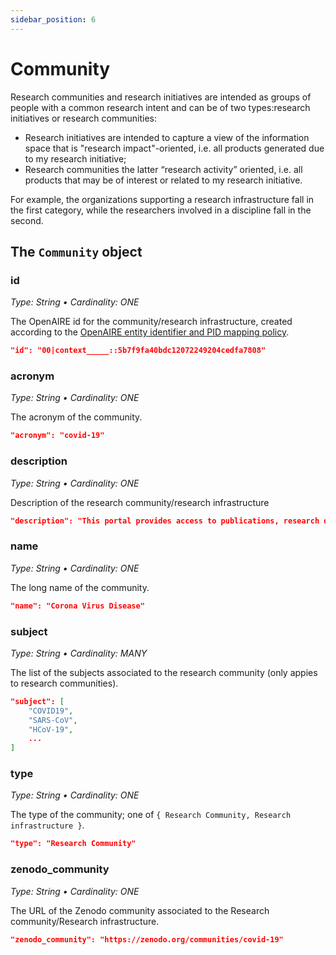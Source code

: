 ```yaml
---
sidebar_position: 6
---
```


# Community

Research communities and research initiatives are intended as groups of people with a common research intent and can be of two types: ​research initiatives or ​research communities​:

* Research initiatives are intended to capture a view of the information space that is "research impact"-oriented, i.e. all products generated due to my research initiative;
* Research communities the latter “research activity” oriented, i.e. all products that may be of interest or related to my research initiative.

For example, the organizations supporting a research infrastructure fall in the first category, while the researchers involved in a discipline fall in the second.

## The `Community` object 

### id
_Type: String &bull; Cardinality: ONE_

The OpenAIRE id for the community/research infrastructure, created according to the [OpenAIRE entity identifier and PID mapping policy](../pids-and-identifiers).

```json
"id": "00|context_____::5b7f9fa40bdc12072249204cedfa7808"
```

### acronym
_Type: String &bull; Cardinality: ONE_

The acronym of the community.

```json
"acronym": "covid-19"
```

### description
_Type: String &bull; Cardinality: ONE_

Description of the research community/research infrastructure

```json
"description": "This portal provides access to publications, research data, projects and software that may be relevant to the Corona Virus Disease (COVID-19). The OpenAIRE COVID-19 Gateway aggregates COVID-19 related records, links them and provides a single access point for discovery and navigation. We tag content from the OpenAIRE Research Graph (10,000+ data sources) and additional sources. All COVID-19 related research results are linked to people, organizations and projects, providing a contextualized navigation."
```

### name
_Type: String &bull; Cardinality: ONE_

The long name of the community.

```json
"name": "Corona Virus Disease"
```

### subject
_Type: String &bull; Cardinality: MANY_

The list of the subjects associated to the research community (only appies to research communities).

```json
"subject": [
    "COVID19",
    "SARS-CoV",
    "HCoV-19",
    ...
]
```

### type
_Type: String &bull; Cardinality: ONE_

The type of the community; one of `{ Research Community, Research infrastructure }`.

```json
"type": "Research Community"
```

### zenodo_community
_Type: String &bull; Cardinality: ONE_

The URL of the Zenodo community associated to the Research community/Research infrastructure.

```json
"zenodo_community": "https://zenodo.org/communities/covid-19"
```
